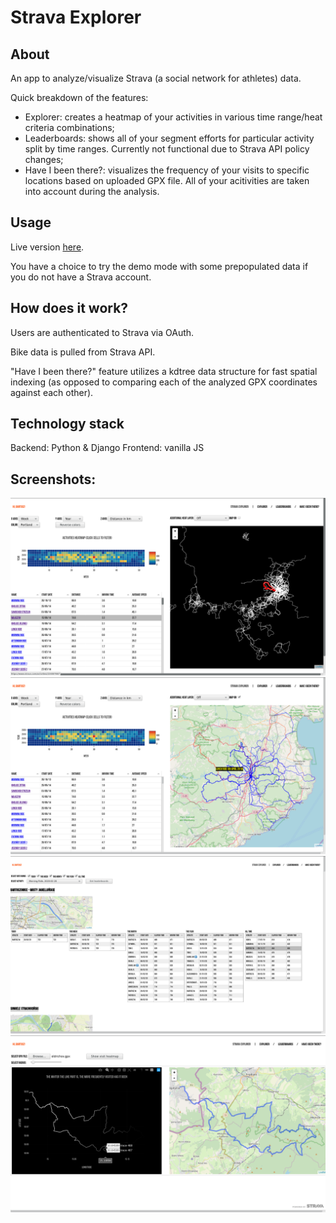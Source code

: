 # Strava Explorer

## About

An app to analyze/visualize Strava (a social network for athletes) data.

Quick breakdown of the features:
- Explorer: creates a heatmap of your activities in various time range/heat criteria combinations;
- Leaderboards: shows all of your segment efforts for particular activity split by time ranges. Currently not functional due to Strava API policy changes;
- Have I been there?: visualizes the frequency of your visits to specific locations based on uploaded GPX file. All of your acitivities are taken into account during the analysis. 

## Usage

Live version [here](http://139.59.157.188).

You have a choice to try the demo mode with some prepopulated data if you do not have a Strava account.

## How does it work?

Users are authenticated to Strava via OAuth. 

Bike data is pulled from Strava API.

"Have I been there?" feature utilizes a kdtree data structure for fast spatial indexing (as opposed to comparing each of the analyzed GPX coordinates against each other). 

## Technology stack

Backend: Python & Django
Frontend: vanilla JS

## Screenshots:
![Alt text](/screenshots/explorer2.png?raw=true)
![Alt text](/screenshots/explorer1.png?raw=true)
![Alt text](/screenshots/leaderboards.png?raw=true)
![Alt text](/screenshots/have_I_been_there.png?raw=true)
